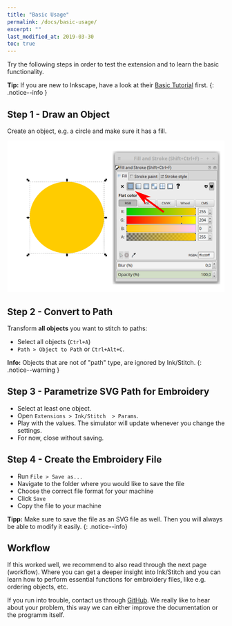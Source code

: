 ```yaml
---
title: "Basic Usage"
permalink: /docs/basic-usage/
excerpt: ""
last_modified_at: 2019-03-30
toc: true
---
```

Try the following steps in order to test the extension and to learn the basic functionality.

**Tip:** If you are new to Inkscape, have a look at their [Basic Tutorial](https://inkscape.org/en/doc/tutorials/basic/tutorial-basic.html) first.
{: .notice--info }

## Step 1 - Draw an Object

Create an object, e.g. a circle and make sure it has a fill.

![Circle with fill color](/assets/images/docs/en/basic-usage-circle-fill-color.png)

## Step 2 - Convert to Path

Transform **all objects** you want to stitch to paths:

* Select all objects (`Ctrl+A`)
* `Path > Object to Path` or `Ctrl+Alt+C`.

**Info:** Objects that are not of "path" type, are ignored by Ink/Stitch.
{: .notice--warning }

## Step 3 - Parametrize SVG Path for Embroidery

* Select at least one object.
* Open `Extensions > Ink/Stitch  > Params`.
* Play with the values. The simulator will update whenever you change the settings.
* For now, close without saving.

## Step 4 - Create the Embroidery File

* Run `File > Save as...`
* Navigate to the folder where you would like to save the file
* Choose the correct file format for your machine
* Click `Save`
* Copy the file to your machine

**Tipp:** Make sure to save the file as an SVG file as well. Then you will always be able to modify it easily.
{: .notice--info}

## Workflow

If this worked well, we recommend to also read through the next page (workflow). Where you can get a deeper insight into Ink/Stitch and you can learn how to perform essential functions for embroidery files, like e.g. ordering objects, etc.

If you run into trouble, contact us through [GitHub](https://github.com/inkstitch/inkstitch/issues/). We really like to hear about your problem, this way we can either improve the documentation or the programm itself.

